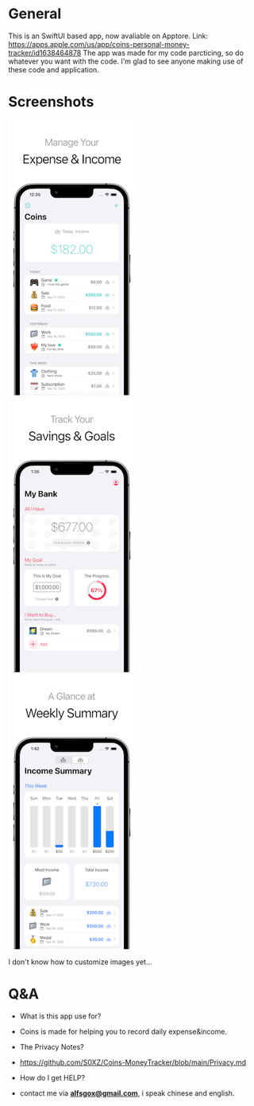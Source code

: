 # General
This is an SwiftUI based app, now avaliable on Apptore.
Link: https://apps.apple.com/us/app/coins-personal-money-tracker/id1638464878
The app was made for my code parcticing, so do whatever you want with the code.
I'm glad to see anyone making use of these code and application.

# Screenshots
![Screenshots1](https://raw.githubusercontent.com/S0XZ/Coins-MoneyTracker/main/MoneyTracker/Preview%20Content/Github%20Screenshots/O1.png)
![Screenshots2](https://raw.githubusercontent.com/S0XZ/Coins-MoneyTracker/main/MoneyTracker/Preview%20Content/Github%20Screenshots/O2.png)
![Screenshots3](https://raw.githubusercontent.com/S0XZ/Coins-MoneyTracker/main/MoneyTracker/Preview%20Content/Github%20Screenshots/O3.png)


I don't know how to customize images yet...

# Q&A
- What is this app use for?
- Coins is made for helping you to record daily expense&income.

- The Privacy Notes?
- https://github.com/S0XZ/Coins-MoneyTracker/blob/main/Privacy.md

- How do I get HELP?
- contact me via **alfsgox@gmail.com**, i speak chinese and english.


